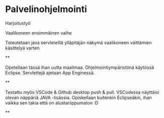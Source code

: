 # Palvelinohjelmointi
Harjoitustyö

Vaalikoneen ensimmäinen vaihe

Toteutetaan java servleteillä ylläpitäjän näkymä vaalikoneen väittämien käsittelyä varten. 

** 

Opetellaan tässä ihan uutta maailmaa. 
Ohjelmointiympäristönä käytössä Eclipse. Servlettejä ajetaan App Enginessä.

** 

Testattu myös VSCode & Github desktop push & pull. VSCodessa näyttäisi olevan näppäriä JAVA -lisäosia. 
Opiskellaan kuitenkin Eclipseäkin, ihan vaikka sen takia että on alustariippumaton :D

** 

